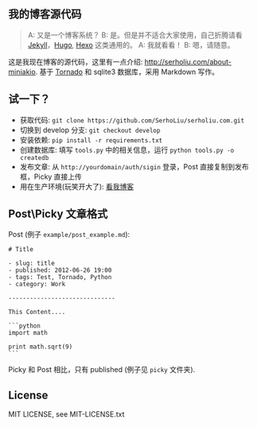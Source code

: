 ## 我的博客源代码

> A: 又是一个博客系统？
> B: 是。但是并不适合大家使用，自己折腾请看 [Jekyll][1]，[Hugo][2], [Hexo][3] 这类通用的。
> A: 我就看看！
> B: 嗯，请随意。

这是我现在博客的源代码，这里有一点介绍: http://serholiu.com/about-miniakio. 基于 [Tornado][4] 和 sqlite3 数据库，采用 Markdown 写作。


## 试一下？ 

* 获取代码: `git clone https://github.com/SerhoLiu/serholiu.com.git`
* 切换到 develop 分支: `git checkout develop`
* 安装依赖: `pip install -r requirements.txt`
* 创建数据库: 填写 `tools.py` 中的相关信息，运行 `python tools.py -o createdb`
* 发布文章: 从 `http://yourdomain/auth/sigin` 登录，Post 直接复制到发布框，Picky 直接上传
* 用在生产环境(玩笑开大了):  [看我博客][5]


## Post\Picky 文章格式

Post (例子 `example/post_example.md`):

    # Title

    - slug: title
    - published: 2012-06-26 19:00
    - tags: Test, Tornado, Python
    - category: Work

    ------------------------------

    This Content....

    ```python
    import math

    print math.sqrt(9)
    ```

Picky 和 Post 相比，只有 published (例子见 `picky` 文件夹).


## License

MIT LICENSE, see MIT-LICENSE.txt

[1]: http://jekyllrb.com/
[2]: https://gohugo.io/
[3]: https://hexo.io/zh-cn/
[4]: http://www.tornadoweb.org/
[5]: http://serholiu.com/tornado-nginx-supervisord
